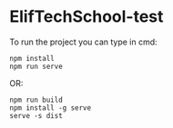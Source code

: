 # ElifTechSchool-test

To run the project you can type in cmd:
```
npm install
npm run serve
```
OR:
```
npm run build
npm install -g serve
serve -s dist
```

